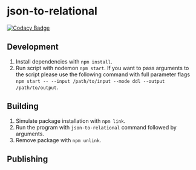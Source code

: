 # json-to-relational

[![Codacy Badge](https://api.codacy.com/project/badge/Grade/e1a3949af43d4a24a8fc35bcf8e1a957)](https://app.codacy.com/app/tomaszgil_2/json-to-relational?utm_source=github.com&utm_medium=referral&utm_content=tomaszgil/json-to-relational&utm_campaign=Badge_Grade_Settings)

## Development
1.  Install dependencies with `npm install`.
2.  Run script with nodemon `npm start`.
    If you want to pass arguments to the script please use the following command with full parameter flags
    `npm start -- --input /path/to/input --mode ddl --output /path/to/output`.

## Building
1.  Simulate package installation with `npm link`.
2.  Run the program with `json-to-relational` command followed by arguments.
3.  Remove package with `npm unlink`.

## Publishing
